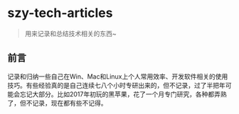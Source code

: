 # szy-tech-articles

> 用来记录和总结技术相关的东西~

## 前言

记录和归纳一些自己在Win、Mac和Linux上个人常用效率、开发软件相关的使用技巧。有些经验真的是自己连续七八个小时专研出来的，但不记录，过了半把年可能会忘记大部分。比如2017年初玩的黑苹果，花了一个月专门研究，各种都弄熟了，但不记录，现在都有些不记得。



  [1]: http://book.jirengu.com/fe/%E5%89%8D%E7%AB%AF%E5%9F%BA%E7%A1%80/index.html
